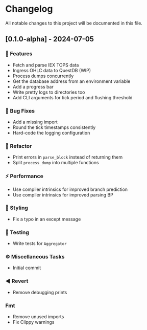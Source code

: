 # Changelog

All notable changes to this project will be documented in this file.

## [0.1.0-alpha] - 2024-07-05

### 🚀 Features

- Fetch and parse IEX TOPS data
- Ingress OHLC data to QuestDB (WIP)
- Process dumps concurrently
- Get the database address from an environment variable
- Add a progress bar
- Write pretty logs to directories too
- Add CLI arguments for tick period and flushing threshold

### 🐛 Bug Fixes

- Add a missing import
- Round the tick timestamps consistently
- Hard-code the logging configuration

### 🚜 Refactor

- Print errors in `parse_block` instead of returning them
- Split `process_dump` into multiple functions

### ⚡ Performance

- Use compiler intrinsics for improved branch prediction
- Use compiler intrinsics for improved parsing BP

### 🎨 Styling

- Fix a typo in an except message

### 🧪 Testing

- Write tests for `Aggregator`

### ⚙️ Miscellaneous Tasks

- Initial commit

### ◀️ Revert

- Remove debugging prints

### Fmt

- Remove unused imports
- Fix Clippy warnings

<!-- generated by git-cliff -->
